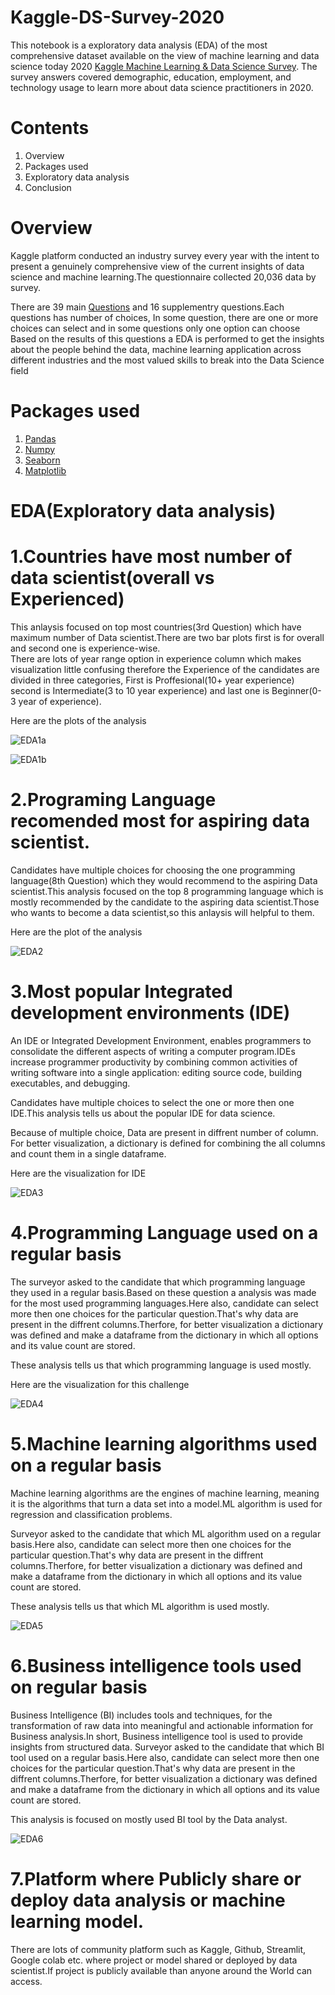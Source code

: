 # Kaggle-DS-Survey-2020
This notebook is a exploratory data analysis (EDA) of the most comprehensive dataset available on the view of machine learning and data science today 2020 [Kaggle Machine Learning & Data Science Survey](https://www.kaggle.com/c/kaggle-survey-2020/data). The survey answers covered demographic, education, employment, and technology usage to learn more about data science practitioners in 2020.
  
  
 # Contents 
  1. Overview
  2. Packages used
  3. Exploratory data analysis
  4. Conclusion
 
 
 # Overview 
 
  Kaggle platform conducted an industry survey every year with the intent to present a genuinely comprehensive view of the current insights of data science and machine learning.The questionnaire collected 20,036 data by survey. 
  
  There are 39 main [Questions](https://drive.google.com/file/d/1FXmCuhZxkiEZb1_DG_1dlRHg3vJxIXvW/view?usp=sharing) and 16 supplementry questions.Each questions has number of choices, In some question, there are one or more choices can select and in some questions only one option can choose 
  Based on the results of this questions a EDA is performed to get the insights about the people behind the data, machine learning application across different industries and the most valued skills to break into the Data Science field
  
  
      
# Packages used   

1. [Pandas](https://pandas.pydata.org/about/)
2. [Numpy](https://numpy.org/)
3. [Seaborn](https://seaborn.pydata.org/)
4. [Matplotlib](https://matplotlib.org/)  


# EDA(Exploratory data analysis)  

  # 1.Countries have most number of data scientist(overall vs Experienced)
  This anlaysis focused on top most countries(3rd Question) which have maximum number of Data scientist.There are two bar plots first is for overall and second one is experience-wise.  
  There are lots of year range option in experience column which makes visualization little confusing therefore the Experience of the candidates are divided in three categories,   First is Proffesional(10+ year experience) second is Intermediate(3 to 10 year experience) and last one is Beginner(0-3 year of experience).  
        
  Here are the plots of the analysis
  
  
  ![EDA1a](https://github.com/acoustician/Kaggle-DS-Survey-2020/blob/main/anlaysis%20pictures/eda1a.png?raw=true)

  
  ![EDA1b](https://github.com/acoustician/Kaggle-DS-Survey-2020/blob/main/anlaysis%20pictures/eda%201b.png?raw=true)
 
 
 
 # 2.Programing Language recomended most for aspiring data scientist.
   Candidates have multiple choices for choosing the one programming language(8th Question) which they would recommend to the aspiring Data scientist.This analysis focused on the top 8 programming language which is mostly recommended by the candidate to the aspiring data scientist.Those who wants to become a data scientist,so this anlaysis will helpful to them.
   
   Here are the plot of the analysis
    
   ![EDA2](https://github.com/acoustician/Kaggle-DS-Survey-2020/blob/main/anlaysis%20pictures/eda2.png?raw=true)
 
 
 # 3.Most popular Integrated development environments (IDE)
 An IDE or Integrated Development Environment, enables programmers to consolidate the different aspects of writing a computer program.IDEs increase programmer productivity by  combining common activities of writing software into a single application: editing source code, building executables, and debugging.
 
Candidates have multiple choices to select the one or more then one IDE.This analysis tells us about the popular IDE for data science.

Because of multiple choice, Data are present in diffrent number of column. For better visualization, a dictionary is defined for combining the all columns and count them in a single dataframe.

Here are the visualization for IDE


![EDA3](https://github.com/acoustician/Kaggle-DS-Survey-2020/blob/main/anlaysis%20pictures/eda3.png?raw=true) 



# 4.Programming Language used on a regular basis

The surveyor asked to the candidate that which programming language they used in a regular basis.Based on these question a analysis was made for the most used programming languages.Here also, candidate can select more then one choices for the particular question.That's why data are present in the diffrent columns.Therfore, for better visualization a dictionary was defined and make a dataframe from the dictionary in which all options and its value count are stored.

These analysis tells us that which programming language is used mostly.

Here are the visualization for this challenge

![EDA4](https://github.com/acoustician/Kaggle-DS-Survey-2020/blob/main/anlaysis%20pictures/eda4.png?raw=true)


# 5.Machine learning algorithms used on a regular basis

Machine learning algorithms are the engines of machine learning, meaning it is the algorithms that turn a data set into a model.ML algorithm is used for regression and classification problems.

Surveyor asked to the candidate that which ML algorithm used on a regular basis.Here also, candidate can select more then one choices for the particular question.That's why data are present in the diffrent columns.Therfore, for better visualization a dictionary was defined and make a dataframe from the dictionary in which all options and its value count are stored.

These analysis tells us that which ML algorithm is used mostly.

![EDA5](https://github.com/acoustician/Kaggle-DS-Survey-2020/blob/main/anlaysis%20pictures/eda5.png?raw=true)


# 6.Business intelligence tools used on regular basis

Business Intelligence (BI) includes tools and techniques, for the transformation of raw data into meaningful and actionable information for Business analysis.In short, Business intelligence tool is used to provide insights from structured data.
Surveyor asked to the candidate that which BI tool used on a regular basis.Here also, candidate can select more then one choices for the particular question.That's why data are present in the diffrent columns.Therfore, for better visualization a dictionary was defined and make a dataframe from the dictionary in which all options and its value count are stored.

This analysis is focused on mostly used BI tool by the Data analyst.

![EDA6](https://github.com/acoustician/Kaggle-DS-Survey-2020/blob/main/anlaysis%20pictures/eda6.png?raw=true)


# 7.Platform where Publicly share or deploy data analysis or machine learning model.
  
  There are lots of community platform such as Kaggle, Github, Streamlit, Google colab etc. where project or model shared or deployed by data scientist.If project is publicly available than anyone around the World can access.
